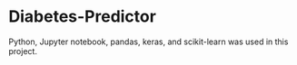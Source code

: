 # Diabetes-Predictor

Python, Jupyter notebook, pandas, keras, and scikit-learn was used in this project.
